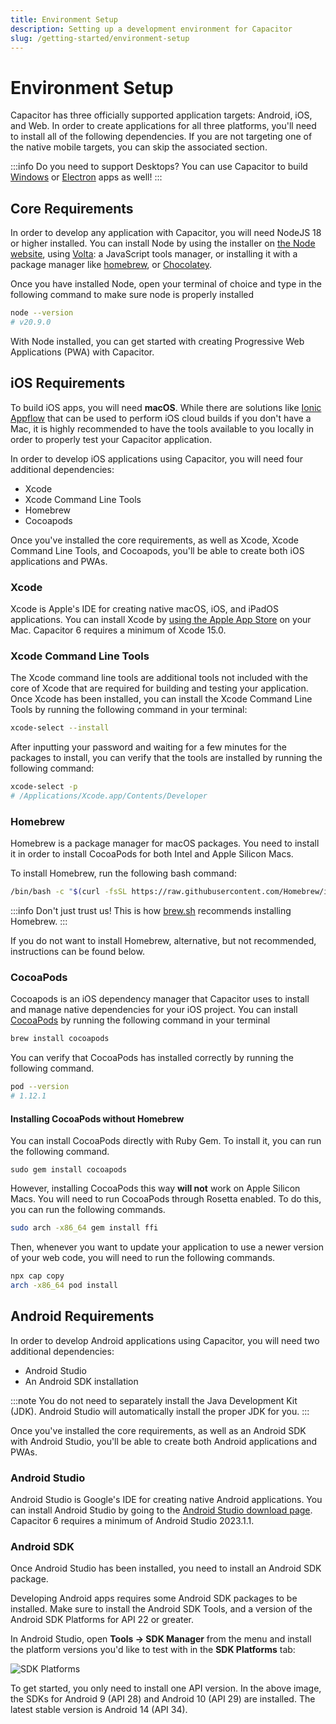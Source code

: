 ```yaml
---
title: Environment Setup
description: Setting up a development environment for Capacitor
slug: /getting-started/environment-setup
---
```


# Environment Setup

Capacitor has three officially supported application targets: Android, iOS, and Web. In order to create applications for all three platforms, you'll need to install all of the following dependencies. If you are not targeting one of the native mobile targets, you can skip the associated section.

:::info
Do you need to support Desktops? You can use Capacitor to build [Windows](https://ionic.io/docs/windows/usage) or [Electron](https://github.com/capacitor-community/electron) apps as well!
:::

## Core Requirements

In order to develop any application with Capacitor, you will need NodeJS 18 or higher installed. You can install Node by using the installer on [the Node website](https://nodejs.org), using [Volta](https://volta.sh/): a JavaScript tools manager, or installing it with a package manager like [homebrew](https://brew.sh/), or [Chocolatey](https://chocolatey.org/).

Once you have installed Node, open your terminal of choice and type in the following command to make sure node is properly installed

```bash
node --version
# v20.9.0
```

With Node installed, you can get started with creating Progressive Web Applications (PWA) with Capacitor.

## iOS Requirements

To build iOS apps, you will need **macOS**. While there are solutions like [Ionic Appflow](http://ionicframework.com/appflow) that can be used to perform iOS cloud builds if you don't have a Mac, it is highly recommended to have the tools available to you locally in order to properly test your Capacitor application.

In order to develop iOS applications using Capacitor, you will need four additional dependencies:

- Xcode
- Xcode Command Line Tools
- Homebrew
- Cocoapods

Once you've installed the core requirements, as well as Xcode, Xcode Command Line Tools, and Cocoapods, you'll be able to create both iOS applications and PWAs.

### Xcode

Xcode is Apple's IDE for creating native macOS, iOS, and iPadOS applications. You can install Xcode by [using the Apple App Store](https://apps.apple.com/us/app/xcode/id497799835?mt=12) on your Mac. Capacitor 6 requires a minimum of Xcode 15.0.

### Xcode Command Line Tools

The Xcode command line tools are additional tools not included with the core of Xcode that are required for building and testing your application. Once Xcode has been installed, you can install the Xcode Command Line Tools by running the following command in your terminal:

```bash
xcode-select --install
```

After inputting your password and waiting for a few minutes for the packages to install, you can verify that the tools are installed by running the following command:

```bash
xcode-select -p
# /Applications/Xcode.app/Contents/Developer
```

### Homebrew

Homebrew is a package manager for macOS packages. You need to install it in order to install CocoaPods for both Intel and Apple Silicon Macs.

To install Homebrew, run the following bash command:

```bash
/bin/bash -c "$(curl -fsSL https://raw.githubusercontent.com/Homebrew/install/HEAD/install.sh)"
```

:::info
Don't just trust us! This is how [brew.sh](https://brew.sh) recommends installing Homebrew.
:::

If you do not want to install Homebrew, alternative, but not recommended, instructions can be found below.

### CocoaPods

Cocoapods is an iOS dependency manager that Capacitor uses to install and manage native dependencies for your iOS project. You can install [CocoaPods](https://cocoapods.org/) by running the following command in your terminal

```bash
brew install cocoapods
```

You can verify that CocoaPods has installed correctly by running the following command.

```bash
pod --version
# 1.12.1
```

#### Installing CocoaPods without Homebrew

You can install CocoaPods directly with Ruby Gem. To install it, you can run the following command.
```
sudo gem install cocoapods
```

However, installing CocoaPods this way **will not** work on Apple Silicon Macs. You will need to run CocoaPods through Rosetta enabled. To do this, you can run the following commands.

```bash
sudo arch -x86_64 gem install ffi
```

Then, whenever you want to update your application to use a newer version of your web code, you will need to run the following commands.

```bash
npx cap copy
arch -x86_64 pod install
```

## Android Requirements

In order to develop Android applications using Capacitor, you will need two additional dependencies:

- Android Studio
- An Android SDK installation

:::note
You do not need to separately install the Java Development Kit (JDK). Android Studio
will automatically install the proper JDK for you.
:::

Once you've installed the core requirements, as well as an Android SDK with Android Studio, you'll be able to create both Android applications and PWAs.

### Android Studio

Android Studio is Google's IDE for creating native Android applications. You can install Android Studio by going to the [Android Studio download page](https://developer.android.com/studio). Capacitor 6 requires a minimum of Android Studio 2023.1.1.

### Android SDK

Once Android Studio has been installed, you need to install an Android SDK package.

Developing Android apps requires some Android SDK packages to be installed. Make sure to install the Android SDK Tools, and a version of the Android SDK Platforms for API 22 or greater.

In Android Studio, open **Tools -> SDK Manager** from the menu and install the platform versions you'd like to test with in the **SDK Platforms** tab:

![SDK Platforms](/img/v6/docs/android/sdk-platforms.png)

To get started, you only need to install one API version. In the above image, the SDKs for  Android 9 (API 28) and Android 10 (API 29) are installed. The latest stable version is Android 14 (API 34).
